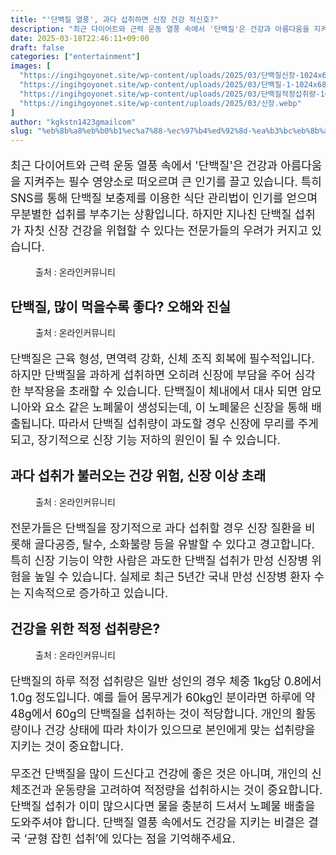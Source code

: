 ```yaml
---
title: "'단백질 열풍', 과다 섭취하면 신장 건강 적신호?"
description: "최근 다이어트와 근력 운동 열풍 속에서 '단백질'은 건강과 아름다움을 지켜주는 필수 영양소로 떠오르며 큰 인기를 끌고 있습니다. 특히 SNS를 통해 단백질 보충제를 이용한 식단 관리법이 인기를 얻으며 무분별한 섭취를 부추기는 상황입니다. 하지만 지나친 단백질 섭취가 자"
date: 2025-03-18T22:46:11+09:00
draft: false
categories: ["entertainment"]
images: [
  "https://ingihgoyonet.site/wp-content/uploads/2025/03/단백질신장-1024x683.jpg"
  "https://ingihgoyonet.site/wp-content/uploads/2025/03/단백질-1-1024x683.jpg"
  "https://ingihgoyonet.site/wp-content/uploads/2025/03/단백질적정섭취량-1024x715.jpg"
  "https://ingihgoyonet.site/wp-content/uploads/2025/03/신장.webp"
]
author: "kgkstn1423gmailcom"
slug: "%eb%8b%a8%eb%b0%b1%ec%a7%88-%ec%97%b4%ed%92%8d-%ea%b3%bc%eb%8b%a4-%ec%84%ad%ec%b7%a8%ed%95%98%eb%a9%b4-%ec%8b%a0%ec%9e%a5-%ea%b1%b4%ea%b0%95-%ec%a0%81%ec%8b%a0%ed%98%b8"
---
```


<p style="font-size:18px">최근 다이어트와 근력 운동 열풍 속에서 '단백질'은 건강과 아름다움을 지켜주는 필수 영양소로 떠오르며 큰 인기를 끌고 있습니다. 특히 SNS를 통해 단백질 보충제를 이용한 식단 관리법이 인기를 얻으며 무분별한 섭취를 부추기는 상황입니다. 하지만 지나친 단백질 섭취가 자칫 신장 건강을 위협할 수 있다는 전문가들의 우려가 커지고 있습니다.</p> <figure ><img src="https://ingihgoyonet.site/wp-content/uploads/2025/03/단백질신장-1024x683.jpg" alt="" style="aspect-ratio:16/9;object-fit:cover"/><figcaption >출처 : 온라인커뮤니티</figcaption></figure> <h2 ><strong>단백질, 많이 먹을수록 좋다? 오해와 진실</strong></h2> <figure ><img src="https://ingihgoyonet.site/wp-content/uploads/2025/03/단백질-1-1024x683.jpg" alt="" style="aspect-ratio:16/9;object-fit:cover"/><figcaption >출처 : 온라인커뮤니티</figcaption></figure> <p style="font-size:18px">단백질은 근육 형성, 면역력 강화, 신체 조직 회복에 필수적입니다. 하지만 단백질을 과하게 섭취하면 오히려 신장에 부담을 주어 심각한 부작용을 초래할 수 있습니다. 단백질이 체내에서 대사 되면 암모니아와 요소 같은 노폐물이 생성되는데, 이 노폐물은 신장을 통해 배출됩니다. 따라서 단백질 섭취량이 과도할 경우 신장에 무리를 주게 되고, 장기적으로 신장 기능 저하의 원인이 될 수 있습니다.</p> <h2 >과다 섭취가 불러오는 건강 위험, 신장 이상 초래</h2> <figure ><img src="https://ingihgoyonet.site/wp-content/uploads/2025/03/단백질적정섭취량-1024x715.jpg" alt="" style="aspect-ratio:16/9;object-fit:cover"/><figcaption >출처 : 온라인커뮤니티</figcaption></figure> <p style="font-size:18px">전문가들은 단백질을 장기적으로 과다 섭취할 경우 신장 질환을 비롯해 골다공증, 탈수, 소화불량 등을 유발할 수 있다고 경고합니다. 특히 신장 기능이 약한 사람은 과도한 단백질 섭취가 만성 신장병 위험을 높일 수 있습니다. 실제로 최근 5년간 국내 만성 신장병 환자 수는 지속적으로 증가하고 있습니다.</p> <h2 >건강을 위한 적정 섭취량은?</h2> <figure ><img src="https://ingihgoyonet.site/wp-content/uploads/2025/03/신장.webp" alt="" style="aspect-ratio:16/9;object-fit:cover"/><figcaption >출처 : 온라인커뮤니티</figcaption></figure> <p style="font-size:18px">단백질의 하루 적정 섭취량은 일반 성인의 경우 체중 1kg당 0.8에서 1.0g 정도입니다. 예를 들어 몸무게가 60kg인 분이라면 하루에 약 48g에서 60g의 단백질을 섭취하는 것이 적당합니다. 개인의 활동량이나 건강 상태에 따라 차이가 있으므로 본인에게 맞는 섭취량을 지키는 것이 중요합니다.</p> <p style="font-size:18px">무조건 단백질을 많이 드신다고 건강에 좋은 것은 아니며, 개인의 신체조건과 운동량을 고려하여 적정량을 섭취하시는 것이 중요합니다. 단백질 섭취가 이미 많으시다면 물을 충분히 드셔서 노폐물 배출을 도와주셔야 합니다. 단백질 열풍 속에서도 건강을 지키는 비결은 결국 ‘균형 잡힌 섭취’에 있다는 점을 기억해주세요.</p>